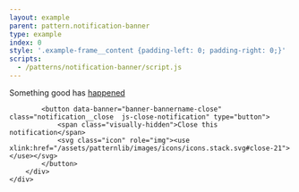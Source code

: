 ```yaml
---
layout: example
parent: pattern.notification-banner
type: example
index: 0
style: '.example-frame__content {padding-left: 0; padding-right: 0;}'
scripts:
  - /patterns/notification-banner/script.js
---
```


<div class="notification  notification--positive">
    <div class="wrapper">
        <div class="notification__content">
            <div class="notification__text">
                <p>Something good has <a data-banner="banner-bannername-link" href="#">happened</a></p>
            </div>

            <button data-banner="banner-bannername-close" class="notification__close  js-close-notification" type="button">
                <span class="visually-hidden">Close this notification</span>
                <svg class="icon" role="img"><use xlink:href="/assets/patternlib/images/icons/icons.stack.svg#close-21"></use></svg>
            </button>
        </div>
    </div>
</div>
